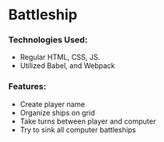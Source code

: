# Battleship

### Technologies Used: 
- Regular HTML, CSS, JS.
- Utilized Babel, and Webpack

### Features: 
- Create player name
- Organize ships on grid
- Take turns between player and computer
- Try to sink all computer battleships
